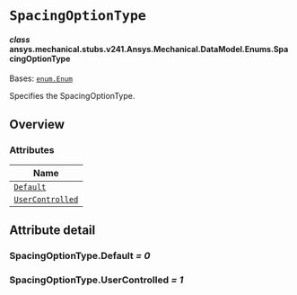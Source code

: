 # `SpacingOptionType`



#### *class* ansys.mechanical.stubs.v241.Ansys.Mechanical.DataModel.Enums.SpacingOptionType

Bases: [`enum.Enum`](https://docs.python.org/3/library/enum.html#enum.Enum)

Specifies the SpacingOptionType.

<!-- !! processed by numpydoc !! -->

<a id="overview"></a>

## Overview

### Attributes

| Name |
| -------------------------------------------------------------------------------------------------------------------------------- |
| [`Default`](../../../../../v242/Ansys/Mechanical/DataModel/Enums/SpacingOptionType.md#SpacingOptionType.Default) |
| [`UserControlled`](../../../../../v242/Ansys/Mechanical/DataModel/Enums/SpacingOptionType.md#SpacingOptionType.UserControlled) |

<a id="attribute-detail"></a>

## Attribute detail

<a id="SpacingOptionType.Default"></a>

### SpacingOptionType.Default *= 0*

<a id="SpacingOptionType.UserControlled"></a>

### SpacingOptionType.UserControlled *= 1*


